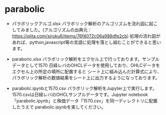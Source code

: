 # parabolic

- パラボリックアルゴ.xlsx
パラボリック解析のアルゴリズムを流れ図に起こしてみました。(アルゴリズムの出典元：https://qiita.com/siruku6/items/76f4072c06a988dfe2cb)
処理の流れ図があれば、python,javascript等の言語に処理を落とし組むことができると思います。


- paraboric.xlsx
パラボリック解析をエクセル上で行っております。サンプルデータとして1570 日経レバのOHCLデータを使用しており、OHLCデータをエクセル上の所定の場所に配置すると
シート上に組み込んだ計算式により、パラボリック解析の数値結果をシート上に出力するようになっております。

- parabolic.ipynbと1570.csv
パラボリック解析をJupyter上で実行します。1570.csvは日経レバのOHCLサンプルデータです。Jupyter notebook 「parabolic.ipynb」と株価データ「1570.csv」を同一ディレクトリに配置したうえで
parabolic.ipynbを実してください。
